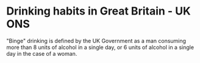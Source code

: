 # Drinking habits in Great Britain - UK ONS

"Binge" drinking is defined by the UK Government as a man consuming more than 8 units of alcohol in a single day, or 6 units of alcohol in a single day in the case of a woman.